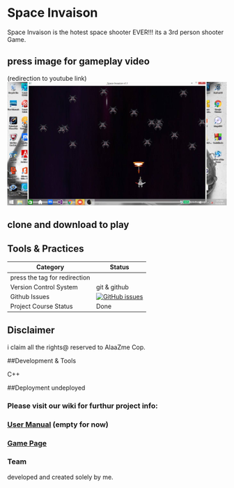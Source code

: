 # Space Invaison
Space Invaison is the hotest space shooter EVER!!! its a 3rd person shooter Game.
<br>
## press image for gameplay video
(redirection to youtube link)
[![IMAGE ALT TEXT HERE](https://github.com/AlaaZme/Space-Invasion/blob/master/12248262_10204986177526295_2163209285485209213_o.jpg)](https://www.youtube.com/watch?v=JDepFuMB7n0)

## clone and download to play

## Tools & Practices

|Category|Status|
|---|---|
| press the tag for redirection|
| Version Control System| git & github |
| Github Issues | [![GitHub issues](https://img.shields.io/github/issues/AlaaZme/DSM-Democratic-Shop-Managment.svg?style=flat)](https://github.com/AlaaZme/DSM-Democratic-Shop-Managment/issues) |
| Project Course Status | Done |
 

## Disclaimer
i claim all the rights@ reserved to AlaaZme Cop.

##Development & Tools 

C++

##Deployment
undeployed
### Please visit our wiki for furthur project info: 

### [User Manual](../../wiki/user-manual) (empty for now)

### [Game Page](../../wiki/Game)

### Team
developed and created solely by me.

